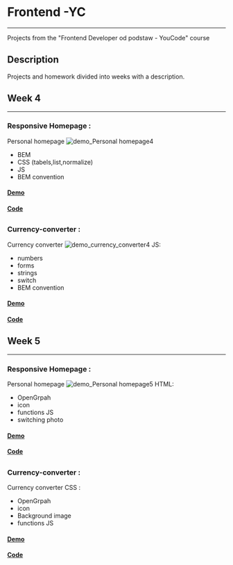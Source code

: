 # Frontend -YC
******
Projects from the "Frontend Developer od podstaw - YouCode" course

## Description
Projects and homework divided into weeks with a description.


## Week 4
******
### Responsive Homepage :
Personal homepage
<img src="https://github.com/dominikblak/Frontend-YC/blob/master/Tydzien-4/homepage/img/Animation.gif" alt="demo_Personal homepage4" >
- BEM
- CSS (tabels,list,normalize)
- JS
- BEM convention
#### [Demo](https://dominikblak.github.io/Frontend-YC/Tydzien-4/homepage/)
#### [Code](https://github.com/dominikblak/Frontend-YC/tree/master/Tydzien-4/homepage)
##
### Currency-converter :
Currency converter
<img src="https://github.com/dominikblak/Frontend-YC/blob/master/Tydzien-4/currency-converter/img/animation_currency_converter.gif" alt="demo_currency_converter4" >
JS:
- numbers
- forms
- strings
- switch
- BEM convention
#### [Demo](https://dominikblak.github.io/Frontend-YC/Tydzien-4/currency-converter/)
#### [Code](https://github.com/dominikblak/Frontend-YC/tree/master/Tydzien-4/currency-converter)

## Week 5
******
### Responsive Homepage :
Personal homepage
<img src="https://github.com/dominikblak/Frontend-YC/blob/master/Tydzien-5/homepage/img/Animation_homepage5.gif" alt="demo_Personal homepage5" >
HTML:
- OpenGrpah
- icon
- functions JS
- switching photo
#### [Demo](https://dominikblak.github.io/Frontend-YC/Tydzien-5/homepage/)
#### [Code](https://github.com/dominikblak/Frontend-YC/tree/master/Tydzien-5/homepage)
##
### Currency-converter :
Currency converter
CSS :
- OpenGrpah
- icon
- Background image
- functions JS
#### [Demo](https://dominikblak.github.io/Frontend-YC/Tydzien-5/currency-converter/)
#### [Code](https://github.com/dominikblak/Frontend-YC/tree/master/Tydzien-5/currency-converter)
